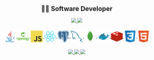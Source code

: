 
## <div align="center">👨‍💻 Software Developer </div>


<div align="center">
  <a href="https://github.com/WilliamsJose">
  <img height="180em" src="https://github-readme-stats.vercel.app/api?username=WilliamsJose&show_icons=true&include_all_commits=true&count_private=true&theme=transparent" />
  <img height="180em" src="https://github-readme-stats.vercel.app/api/top-langs/?username=WilliamsJose&layout=compact&langs_count=6&theme=transparent" />
</div>
  
###
  
<div align="center">
  <img align="center" alt="Java" height="40" width="40" src="https://raw.githubusercontent.com/devicons/devicon/master/icons/java/java-original.svg" />
  <img align="center" alt="SpringFramework" height="40" width="40" src="https://raw.githubusercontent.com/devicons/devicon/master/icons/spring/spring-original-wordmark.svg" />
  <img align="center" alt="JavaScript" height="40" width="40" src="https://raw.githubusercontent.com/devicons/devicon/master/icons/javascript/javascript-original.svg" />
  <img align="center" alt="ReactJS" height="40" width="40" src="https://raw.githubusercontent.com/devicons/devicon/master/icons/react/react-original.svg" />
  <img align="center" alt="PostgreSQL" height="40" width="40" src="https://raw.githubusercontent.com/devicons/devicon/master/icons/postgresql/postgresql-plain.svg" />
  <img align="center" alt="MySql" height="40" width="40" src="https://raw.githubusercontent.com/devicons/devicon/master/icons/mysql/mysql-plain.svg" />
  <img align="center" alt="MongoDB" height="40" width="40" src="https://raw.githubusercontent.com/devicons/devicon/master/icons/mongodb/mongodb-original.svg" />
  <img align="center" alt="Docker" height="40" width="40" src="https://raw.githubusercontent.com/devicons/devicon/master/icons/docker/docker-original.svg" />
  <img align="center" alt="Redis" height="40" width="40" src="https://raw.githubusercontent.com/devicons/devicon/master/icons/redis/redis-original.svg" />
  <img align="center" alt="CSS3" height="40" width="40" src="https://raw.githubusercontent.com/devicons/devicon/master/icons/css3/css3-original.svg" />
  <img align="center" alt="HTML5" height="40" width="40" src="https://raw.githubusercontent.com/devicons/devicon/master/icons/html5/html5-original.svg" />
</div>
 
###
  
<div align="center"> 
  <a href="linkedin.com/in/williams-jsa/" target="_blank">  
    <img src="https://img.shields.io/badge/-Linkedin-%230077B5?style=for-the-badge&logo=linkedin&logoColor=white" target="_blank" />
  </a> 
  <a href="mailto:contatowilliamsj@gmail.com" target="_blank"> 
    <img src="https://img.shields.io/badge/Gmail-D14836?style=for-the-badge&logo=gmail&logoColor=white" target="_blank" />
  </a>
  <a href="mailto:williamsj@outlook.com" target="_blank"> 
    <img src="https://img.shields.io/badge/Outlook-0078D4?style=for-the-badge&logo=microsoft-outlook&logoColor=white" target="_blank" />
  </a>
</div>
